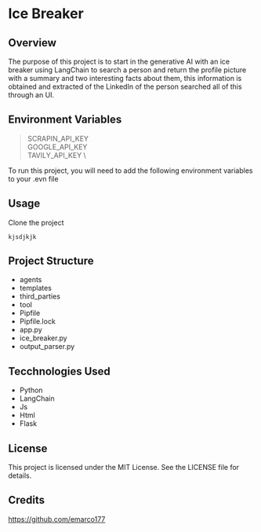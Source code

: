 # Ice Breaker

## Overview
The purpose of this project is to start in the generative AI with an ice breaker using LangChain to search a person and return the profile picture  with a summary and two interesting facts about them, this information is obtained and extracted of the LinkedIn of the person searched all of this through an UI. 
## Environment Variables
> SCRAPIN_API_KEY \
> GOOGLE_API_KEY \
> TAVILY_API_KEY \

To run this project, you will need to add the following environment variables to your .evn file

## Usage
Clone the project
```
kjsdjkjk
```

## Project Structure
* agents 
* templates
* third_parties
* tool
* Pipfile
* Pipfile.lock
* app.py
* ice_breaker.py
* output_parser.py

## Tecchnologies Used
* Python
* LangChain
* Js
* Html
* Flask


## License 
This project is licensed under the MIT License. See the LICENSE file for details.
## Credits 
https://github.com/emarco177
